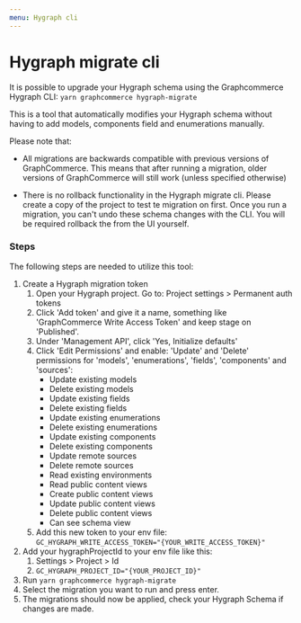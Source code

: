 ```yaml
---
menu: Hygraph cli
---
```


# Hygraph migrate cli

It is possible to upgrade your Hygraph schema using the Graphcommerce Hygraph
CLI: `yarn graphcommerce hygraph-migrate`

This is a tool that automatically modifies your Hygraph schema without having to
add models, components field and enumerations manually.

Please note that:

- All migrations are backwards compatible with previous versions of
  GraphCommerce. This means that after running a migration, older versions of
  GraphCommerce will still work (unless specified otherwise)

- There is no rollback functionality in the Hygraph migrate cli. Please create a
  copy of the project to test te migration on first. Once you run a migration,
  you can't undo these schema changes with the CLI. You will be required
  rollback the from the UI yourself.

### Steps

The following steps are needed to utilize this tool:

1. Create a Hygraph migration token
   1. Open your Hygraph project. Go to: Project settings > Permanent auth tokens
   2. Click 'Add token' and give it a name, something like 'GraphCommerce Write
      Access Token' and keep stage on 'Published'.
   3. Under 'Management API', click 'Yes, Initialize defaults'
   4. Click 'Edit Permissions' and enable: 'Update' and 'Delete' permissions for
      'models', 'enumerations', 'fields', 'components' and 'sources':
      - Update existing models
      - Delete existing models
      - Update existing fields
      - Delete existing fields
      - Update existing enumerations
      - Delete existing enumerations
      - Update existing components
      - Delete existing components
      - Update remote sources
      - Delete remote sources
      - Read existing environments
      - Read public content views
      - Create public content views
      - Update public content views
      - Delete public content views
      - Can see schema view
   5. Add this new token to your env file:
      `GC_HYGRAPH_WRITE_ACCESS_TOKEN="{YOUR_WRITE_ACCESS_TOKEN}"`
2. Add your hygraphProjectId to your env file like this:
   1. Settings > Project > Id
   2. `GC_HYGRAPH_PROJECT_ID="{YOUR_PROJECT_ID}"`
3. Run `yarn graphcommerce hygraph-migrate`
4. Select the migration you want to run and press enter.
5. The migrations should now be applied, check your Hygraph Schema if changes
   are made.
